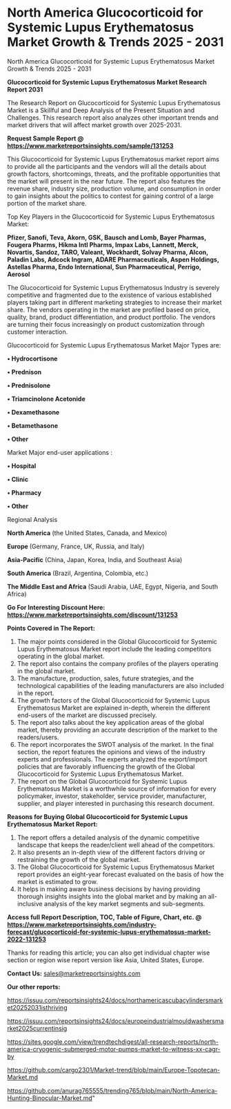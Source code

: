 # North America Glucocorticoid for Systemic Lupus Erythematosus Market Growth & Trends 2025 - 2031
North America Glucocorticoid for Systemic Lupus Erythematosus Market Growth & Trends 2025 - 2031

<strong>Glucocorticoid for Systemic Lupus Erythematosus Market Research Report 2031</strong>

The Research Report on Glucocorticoid for Systemic Lupus Erythematosus Market is a Skillful and Deep Analysis of the Present Situation and Challenges. This research report also analyzes other important trends and market drivers that will affect market growth over 2025-2031.

<strong>Request Sample Report @ <a href=https://www.marketreportsinsights.com/sample/131253>https://www.marketreportsinsights.com/sample/131253</a></strong>

This Glucocorticoid for Systemic Lupus Erythematosus market report aims to provide all the participants and the vendors will all the details about growth factors, shortcomings, threats, and the profitable opportunities that the market will present in the near future. The report also features the revenue share, industry size, production volume, and consumption in order to gain insights about the politics to contest for gaining control of a large portion of the market share.

Top Key Players in the Glucocorticoid for Systemic Lupus Erythematosus Market:

<strong>Pfizer, Sanofi, Teva, Akorn, GSK, Bausch and Lomb, Bayer Pharmas, Fougera Pharms, Hikma Intl Pharms, Impax Labs, Lannett, Merck, Novartis, Sandoz, TARO, Valeant, Wockhardt, Solvay Pharma, Alcon, Paladin Labs, Adcock Ingram, ADARE Pharmaceuticals, Aspen Holdings, Astellas Pharma, Endo International, Sun Pharmaceutical, Perrigo, Aerosol</strong>

The Glucocorticoid for Systemic Lupus Erythematosus Industry is severely competitive and fragmented due to the existence of various established players taking part in different marketing strategies to increase their market share. The vendors operating in the market are profiled based on price, quality, brand, product differentiation, and product portfolio. The vendors are turning their focus increasingly on product customization through customer interaction.

Glucocorticoid for Systemic Lupus Erythematosus Market Major Types are:

<strong>• Hydrocortisone

• Prednison

• Prednisolone

• Triamcinolone Acetonide

• Dexamethasone

• Betamethasone

• Other</strong>

Market Major end-user applications :

<strong>• Hospital

• Clinic

• Pharmacy

• Other</strong>

Regional Analysis

</u><strong><b>North America</b></strong> (the United States, Canada, and Mexico)

<strong><b>Europe </b></strong>(Germany, France, UK, Russia, and Italy)

<strong><b>Asia-Pacific</b></strong> (China, Japan, Korea, India, and Southeast Asia)

<strong><b>South America</b></strong> (Brazil, Argentina, Colombia, etc.)

<strong><b>The Middle East and Africa</b></strong> (Saudi Arabia, UAE, Egypt, Nigeria, and South Africa)

<strong>Go For Interesting Discount Here: <a href=https://www.marketreportsinsights.com/discount/131253>https://www.marketreportsinsights.com/discount/131253</a></strong>

<strong>Points Covered in The Report:</strong>
<ol>
  <li>The major points considered in the Global Glucocorticoid for Systemic Lupus Erythematosus Market report include the leading competitors operating in the global market.</li>
  <li>The report also contains the company profiles of the players operating in the global market.</li>
  <li>The manufacture, production, sales, future strategies, and the technological capabilities of the leading manufacturers are also included in the report.</li>
  <li>The growth factors of the Global Glucocorticoid for Systemic Lupus Erythematosus Market are explained in-depth, wherein the different end-users of the market are discussed precisely.</li>
  <li>The report also talks about the key application areas of the global market, thereby providing an accurate description of the market to the readers/users.</li>
  <li>The report incorporates the SWOT analysis of the market. In the final section, the report features the opinions and views of the industry experts and professionals. The experts analyzed the export/import policies that are favorably influencing the growth of the Global Glucocorticoid for Systemic Lupus Erythematosus Market.</li>
  <li>The report on the Global Glucocorticoid for Systemic Lupus Erythematosus Market is a worthwhile source of information for every policymaker, investor, stakeholder, service provider, manufacturer, supplier, and player interested in purchasing this research document.</li>
</ol>
<strong>Reasons for Buying Global Glucocorticoid for Systemic Lupus Erythematosus Market Report:</strong>

<ol>
  <li>The report offers a detailed analysis of the dynamic competitive landscape that keeps the reader/client well ahead of the competitors.</li>
  <li>It also presents an in-depth view of the different factors driving or restraining the growth of the global market.</li>
  <li>The Global Glucocorticoid for Systemic Lupus Erythematosus Market report provides an eight-year forecast evaluated on the basis of how the market is estimated to grow.</li>
  <li>It helps in making aware business decisions by having providing thorough insights insights into the global market and by making an all-inclusive analysis of the key market segments and sub-segments.</li>
</ol>
<strong>Access full Report Description, TOC, Table of Figure, Chart, etc. @ <a href=https://www.marketreportsinsights.com/industry-forecast/glucocorticoid-for-systemic-lupus-erythematosus-market-2022-131253>https://www.marketreportsinsights.com/industry-forecast/glucocorticoid-for-systemic-lupus-erythematosus-market-2022-131253</a></strong>


Thanks for reading this article; you can also get individual chapter wise section or region wise report version like Asia, United States, Europe.

<strong>Contact Us:</strong>
sales@marketreportsinsights.com

<strong>Our other reports:</strong>

<a href=https://issuu.com/reportsinsights24/docs/northamericascubacylindersmarket20252031isthriving>https://issuu.com/reportsinsights24/docs/northamericascubacylindersmarket20252031isthriving</a>

<a href=https://issuu.com/reportsinsights24/docs/europeindustrialmouldwashersmarket2025currentinsig>https://issuu.com/reportsinsights24/docs/europeindustrialmouldwashersmarket2025currentinsig</a>

<a href=https://sites.google.com/view/trendtechdigest/all-research-reports/north-america-cryogenic-submerged-motor-pumps-market-to-witness-xx-cagr-by>https://sites.google.com/view/trendtechdigest/all-research-reports/north-america-cryogenic-submerged-motor-pumps-market-to-witness-xx-cagr-by</a>

<a href=https://github.com/cargo2301/Market-trend/blob/main/Europe-Topotecan-Market.md>https://github.com/cargo2301/Market-trend/blob/main/Europe-Topotecan-Market.md</a>

<a href=https://github.com/anurag765555/trending765/blob/main/North-America-Hunting-Binocular-Market.md>https://github.com/anurag765555/trending765/blob/main/North-America-Hunting-Binocular-Market.md</a>"

